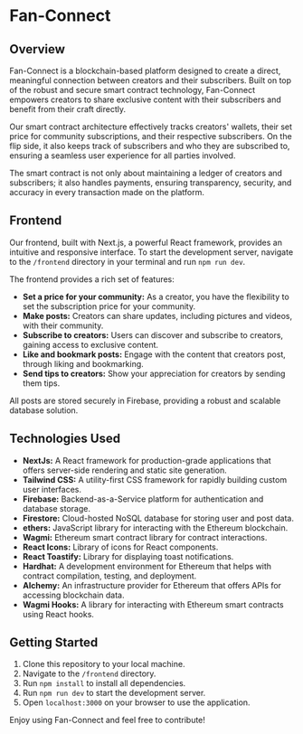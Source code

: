 # Fan-Connect

## Overview

Fan-Connect is a blockchain-based platform designed to create a direct, meaningful connection between creators and their subscribers. Built on top of the robust and secure smart contract technology, Fan-Connect empowers creators to share exclusive content with their subscribers and benefit from their craft directly. 

Our smart contract architecture effectively tracks creators' wallets, their set price for community subscriptions, and their respective subscribers. On the flip side, it also keeps track of subscribers and who they are subscribed to, ensuring a seamless user experience for all parties involved. 

The smart contract is not only about maintaining a ledger of creators and subscribers; it also handles payments, ensuring transparency, security, and accuracy in every transaction made on the platform.

## Frontend

Our frontend, built with Next.js, a powerful React framework, provides an intuitive and responsive interface. To start the development server, navigate to the `/frontend` directory in your terminal and run `npm run dev`.

The frontend provides a rich set of features:

- **Set a price for your community:** As a creator, you have the flexibility to set the subscription price for your community.
- **Make posts:** Creators can share updates, including pictures and videos, with their community. 
- **Subscribe to creators:** Users can discover and subscribe to creators, gaining access to exclusive content.
- **Like and bookmark posts:** Engage with the content that creators post, through liking and bookmarking.
- **Send tips to creators:** Show your appreciation for creators by sending them tips.

All posts are stored securely in Firebase, providing a robust and scalable database solution.

## Technologies Used

- **NextJs:** A React framework for production-grade applications that offers server-side rendering and static site generation.
- **Tailwind CSS:** A utility-first CSS framework for rapidly building custom user interfaces.
- **Firebase:** Backend-as-a-Service platform for authentication and database storage.
- **Firestore:** Cloud-hosted NoSQL database for storing user and post data.
- **ethers:** JavaScript library for interacting with the Ethereum blockchain.
- **Wagmi:** Ethereum smart contract library for contract interactions.
- **React Icons:** Library of icons for React components.
- **React Toastify:** Library for displaying toast notifications.
- **Hardhat:** A development environment for Ethereum that helps with contract compilation, testing, and deployment.
- **Alchemy:** An infrastructure provider for Ethereum that offers APIs for accessing blockchain data.
- **Wagmi Hooks:** A library for interacting with Ethereum smart contracts using React hooks.

## Getting Started

1. Clone this repository to your local machine.
2. Navigate to the `/frontend` directory.
3. Run `npm install` to install all dependencies.
4. Run `npm run dev` to start the development server.
5. Open `localhost:3000` on your browser to use the application.

Enjoy using Fan-Connect and feel free to contribute!

